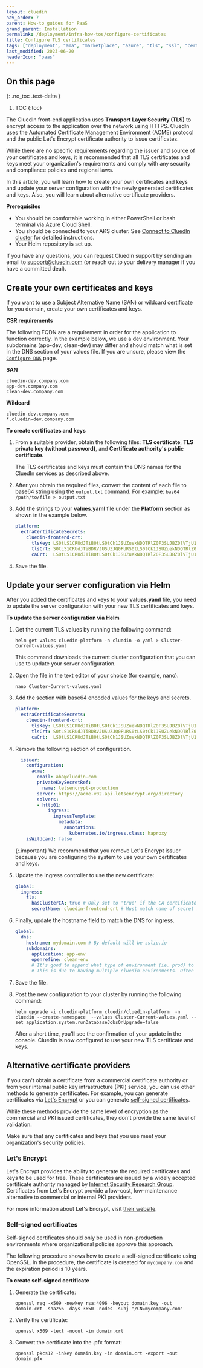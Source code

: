 ```yaml
---
layout: cluedin
nav_order: 7
parent: How-to guides for PaaS
grand_parent: Installation
permalink: /deployment/infra-how-tos/configure-certificates
title: Configure TLS certificates
tags: ["deployment", "ama", "marketplace", "azure", "tls", "ssl", "certificates"]
last_modified: 2023-06-20
headerIcon: "paas"
---
```

## On this page
{: .no_toc .text-delta }
1. TOC
{:toc}

The CluedIn front-end application uses **Transport Layer Security (TLS)** to encrypt access to the application over the network using HTTPS. CluedIn uses the Automated Certificate Management Environment (ACME) protocol and the public  Let's Encrypt certificate authority to issue certificates.

While there are no specific requirements regarding the issuer and source of your certificates and keys, it is recommended that all TLS certificates and keys meet your organization's requirements and comply with any security and compliance policies and regional laws.

In this article, you will learn how to create your own certificates and keys and update your server configuration with the newly generated certificates and keys. Also, you will learn about alternative certificate providers.

**Prerequisites**

- You should be comfortable working in either PowerShell or bash terminal via Azure Cloud Shell.
- You should be connected to your AKS cluster. See [Connect to CluedIn cluster](/deployment/infra-how-tos/connect-to-cluedin) for detailed instructions.
- Your Helm repository is set up.

If you have any questions, you can request CluedIn support by sending an email to <a href="mailto:support@cluedin.com">support@cluedin.com</a> (or reach out to your delivery manager if you have a committed deal).

## Create your own certificates and keys

If you want to use a Subject Alternative Name (SAN) or wildcard certificate for you domain, create your own certificates and keys.

**CSR requirements**

The following FQDN are a requirement in order for the application to function correctly. In the example below, we use a dev environment. Your subdomains (app-dev, clean-dev) may differ and should match what is set in the DNS section of your values file. If you are unsure, please view the [`Configure DNS`](/deployment/infra-how-tos/configure-dns) page.

**SAN**
```
cluedin-dev.company.com
app-dev.company.com
clean-dev.company.com
```

**Wildcard**
```
cluedin-dev.company.com
*.cluedin-dev.company.com
```

**To create certificates and keys**

1. From a suitable provider, obtain the following files: **TLS certificate**, **TLS private key (without password)**, and **Certificate authority's public certificate**.

    The TLS certificates and keys must contain the DNS names for the CluedIn services as described above.

2. After you obtain the required files, convert the content of each file to base64 string using the `output.txt` command. For example: `bas64 /path/to/file > output.txt`

3. Add the strings to your **values.yaml** file under the **Platform** section as shown in the example below.

    ```yaml
    platform:
      extraCertificateSecrets:
        cluedin-frontend-crt:
          tlsKey: LS0tLS1CRUdJTiB0tLS0tCk1JSUZuekNDQTRlZ0F3SUJBZ0lVTjU1RW95TkVPK3=
          tlsCrt: S0tLS1CRUdJTiBDRVJUSUZJQ0FURS0tLS0tCk1JSUZuekNDQTRlZ0F3SUJBZ=
          caCrt:  LS0tLS1CRUdJTiB0tLS0tCk1JSUZuekNDQTRlZ0F3SUJBZ0lVTjU1RW95TkVPK3=
    ```

4. Save the file.

## Update your server configuration via Helm

After you added the certificates and keys to your **values.yaml** file, you need to update the server configuration with your new TLS certificates and keys.

**To update the server configuration via Helm**

1. Get the current TLS values by running the following command:

    ```
    helm get values cluedin-platform -n cluedin -o yaml > Cluster-Current-values.yaml
    ```

    This command downloads the current cluster configuration that you can use to update your server configuration.

2. Open the file in the text editor of your choice (for example, nano).

    ```
    nano Cluster-Current-values.yaml
    ```

3. Add the section with base64 encoded values for the keys and secrets.

    ```yaml
    platform:
      extraCertificateSecrets:
        cluedin-frontend-crt:
          tlsKey: LS0tLS1CRUdJTiB0tLS0tCk1JSUZuekNDQTRlZ0F3SUJBZ0lVTjU1RW95TkVPK3=
          tlsCrt: S0tLS1CRUdJTiBDRVJUSUZJQ0FURS0tLS0tCk1JSUZuekNDQTRlZ0F3SUJBZ=
          caCrt:  LS0tLS1CRUdJTiB0tLS0tCk1JSUZuekNDQTRlZ0F3SUJBZ0lVTjU1RW95TkVPK3= # Optional. Used for self-signed or missing CA certificates. Needs global.ingress.tls.hasClusterCA set to 'true' to be used.
    ```

4. Remove the following section of configuration.

    ```yaml
      issuer:
        configuration:
          acme:
            email: aba@cluedin.com
            privateKeySecretRef:
              name: letsencrypt-production
            server: https://acme-v02.api.letsencrypt.org/directory
            solvers:
            - http01:
                ingress:
                  ingressTemplate:
                    metadata:
                      annotations:
                        kubernetes.io/ingress.class: haproxy
        isWildcard: false
    ```

    {:.important}
    We recommend that you remove Let's Encrypt issuer because you are configuring the system to use your own certificates and keys.

5. Update the ingress controller to use the new certificate:

    ```yaml
    global:
      ingress:
        tls:
          hasClusterCA: true # Only set to 'true' if the CA certificate is not publicly trusted.
          secretName: cluedin-frontend-crt # Must match name of secret in platform.extraCertificateSecrets
    ```

6. Finally, update the hostname field to match the DNS for ingress.

    ```yaml
    global:
      dns:
        hostname: mydomain.com # By default will be sslip.io
        subdomains:
          application: app-env
          openrefine: clean-env
          # It's good to append what type of environment (ie. prod) to the end of app and clean.
          # This is due to having multiple cluedin environments. Often the base domain is shared between all 3, but sub-domains shouldn't clash.
    ```

7. Save the file.

8. Post the new configuration to your cluster by running the following command:

    ```
    helm upgrade -i cluedin-platform cluedin/cluedin-platform  -n cluedin --create-namespace  --values Cluster-Current-values.yaml --set application.system.runDatabaseJobsOnUpgrade=false
    ```

    After a short time, you'll see the confirmation of your update in the console. CluedIn is now configured to use your new TLS certificate and keys.

## Alternative certificate providers

If you can't obtain a certificate from a commercial certificate authority or from your internal public key infrastructure (PKI) service, you can use other methods to generate certificates. For example, you can generate certificates via [Let's Encrypt](#lets-encrypt) or you can generate [self-signed certificates](#self-signed-certificates).

While these methods provide the same level of encryption as the commercial and PKI issued certificates, they don't provide the same level of validation.

Make sure that any certificates and keys that you use meet your organization's security policies.

### Let's Encrypt

Let's Encrypt provides the ability to generate the required certificates and keys to be used for free. These certificates are issued by a widely accepted certificate authority managed by  [Internet Security Research Group](https://www.abetterinternet.org/). Certificates from Let's Encrypt provide a low-cost, low-maintenance alternative to commercial or internal PKI providers.

For more information about Let's Encrypt, visit [their website](https://letsencrypt.org/).

### Self-signed certificates

Self-signed certificates should only be used in non-production environments where organizational policies approve this approach.

The following procedure shows how to create a self-signed certificate using OpenSSL. In the procedure, the certificate is created for `mycompany.com` and the expiration period is 10 years.

**To create self-signed certificate**

1. Generate the certificate:

    ```
    openssl req -x509 -newkey rsa:4096 -keyout domain.key -out domain.crt -sha256 -days 3650 -nodes -subj "/CN=mycompany.com"
    ```

1. Verify the certificate:

    ```
    openssl x509 -text -noout -in domain.crt
    ```

1. Convert the certificate into the .pfx format:

    ```
    openssl pkcs12 -inkey domain.key -in domain.crt -export -out domain.pfx
    ```
